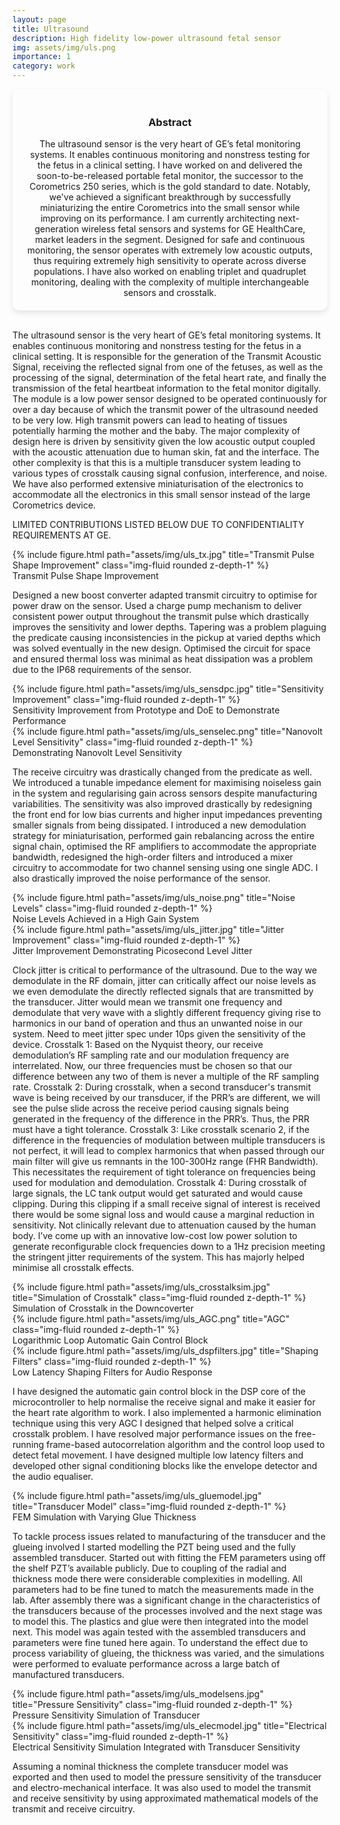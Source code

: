 ```yaml
---
layout: page
title: Ultrasound
description: High fidelity low-power ultrasound fetal sensor
img: assets/img/uls.png
importance: 1
category: work
---
```


<head>
    <meta charset="UTF-8">
    <meta name="viewport" content="width=device-width, initial-scale=1.0">
    <style>
        .info-box {
            padding: 20px; /* Padding inside the box */
            border-radius: 10px; /* Rounded corners */
            box-shadow: 0 4px 8px rgba(0, 0, 0, 0.1); /* Box shadow for a subtle lift */
            max-width: 800px; /* Maximum width of the box */
            text-align: center;
        }
        .info-box p {
            margin: 0; /* Remove default margin for better spacing */
        }
    </style>
</head>

<div class="info-box">
 <h3><b>Abstract</b></h3>
<p>
The ultrasound sensor is the very heart of GE’s fetal monitoring systems. It enables continuous monitoring and nonstress testing for the fetus in a clinical setting. I have worked on and delivered the soon-to-be-released portable fetal monitor, the successor to the Corometrics 250 series, which is the gold standard to date. Notably, we've achieved a significant breakthrough by successfully miniaturizing the entire Corometrics into the small sensor while improving on its performance. I am currently architecting next-generation wireless fetal sensors and systems for GE HealthCare, market leaders in the segment. Designed for safe and continuous monitoring, the sensor operates with extremely low acoustic outputs, thus requiring extremely high sensitivity to operate across diverse populations. I have also worked on enabling triplet and quadruplet monitoring, dealing with the complexity of multiple interchangeable sensors and crosstalk.
</p></div> 
<br>


The ultrasound sensor is the very heart of GE’s fetal monitoring systems. It enables continuous monitoring and nonstress testing for the fetus in a clinical setting. It is responsible for the generation of the Transmit Acoustic Signal, receiving the reflected signal from one of the fetuses, as well as the processing of the signal, determination of the fetal heart rate, and finally the transmission of the fetal heartbeat information to the fetal monitor digitally. The module is a low power sensor designed to be operated continuously for over a day because of which the transmit power of the ultrasound needed to be very low. High transmit powers can lead to heating of tissues potentially harming the mother and the baby. The major complexity of design here is driven by sensitivity given the low acoustic output coupled with the acoustic attenuation due to human skin, fat and the interface. The other complexity is that this is a multiple transducer system leading to various types of crosstalk causing signal confusion, interference, and noise. We have also performed extensive miniaturisation of the electronics to accommodate all the electronics in this small sensor instead of the large Corometrics device.

LIMITED CONTRIBUTIONS LISTED BELOW DUE TO CONFIDENTIALITY REQUIREMENTS AT GE.

<div class="img">
        {% include figure.html path="assets/img/uls_tx.jpg" title="Transmit Pulse Shape Improvement" class="img-fluid rounded z-depth-1" %}
</div>
<div class="caption">
    Transmit Pulse Shape Improvement
</div>

Designed a new boost converter adapted transmit circuitry to optimise for power draw on the sensor. Used a charge pump mechanism to deliver consistent power output throughout the transmit pulse which drastically improves the sensitivity and lower depths. Tapering was a problem plaguing the predicate causing inconsistencies in the pickup at varied depths which was solved eventually in the new design. Optimised the circuit for space and ensured thermal loss was minimal as heat dissipation was a problem due to the IP68 requirements of the sensor.

<div class="img">
        {% include figure.html path="assets/img/uls_sensdpc.jpg" title="Sensitivity Improvement" class="img-fluid rounded z-depth-1" %}
</div>
<div class="caption">
    Sensitivity Improvement from Prototype and DoE to Demonstrate Performance
</div>

<div class="row justify-content-center">
    <div class="col-sm mt-3 mt-md-0 text-center">
        <div class="img">
            {% include figure.html path="assets/img/uls_senselec.png" title="Nanovolt Level Sensitivity" class="img-fluid rounded z-depth-1" %}
        </div>
        <div class="caption">
            Demonstrating Nanovolt Level Sensitivity
        </div>
    </div>
</div>

The receive circuitry was drastically changed from the predicate as well. We introduced a tunable impedance element for maximising noiseless gain in the system and regularising gain across sensors despite manufacturing variabilities. The sensitivity was also improved drastically by redesigning the front end for low bias currents and higher input impedances preventing smaller signals from being dissipated. I introduced a new demodulation strategy for miniaturisation, performed gain rebalancing across the entire signal chain, optimised the RF amplifiers to accommodate the appropriate bandwidth, redesigned the high-order filters and introduced a mixer circuitry to accommodate for two channel sensing using one single ADC. I also drastically improved the noise performance of the sensor. 

<div class="img">
        {% include figure.html path="assets/img/uls_noise.png" title="Noise Levels" class="img-fluid rounded z-depth-1" %}
</div>
<div class="caption">
    Noise Levels Achieved in a High Gain System
</div>

<div class="img">
        {% include figure.html path="assets/img/uls_jitter.jpg" title="Jitter Improvement" class="img-fluid rounded z-depth-1" %}
</div>
<div class="caption">
    Jitter Improvement Demonstrating Picosecond Level Jitter
</div>

Clock jitter is critical to performance of the ultrasound. Due to the way we demodulate in the RF domain, jitter can critically affect our noise levels as we even demodulate the directly reflected signals that are transmitted by the transducer. Jitter would mean we transmit one frequency and demodulate that very wave with a slightly different frequency giving rise to harmonics in our band of operation and thus an unwanted noise in our system. Need to meet jitter spec under 10ps given the sensitivity of the device.
Crosstalk 1: Based on the Nyquist theory, our receive demodulation’s RF sampling rate and our modulation frequency are interrelated. Now, our three frequencies must be chosen so that our difference between any two of them is never a multiple of the RF sampling rate.
Crosstalk 2: During crosstalk, when a second transducer's transmit wave is being received by our transducer, if the PRR’s are different, we will see the pulse slide across the receive period causing signals being generated in the frequency of the difference in the PRR’s. Thus, the PRR must have a tight tolerance.
Crosstalk 3: Like crosstalk scenario 2, if the difference in the frequencies of modulation between multiple transducers is not perfect, it will lead to complex harmonics that when passed through our main filter will give us remnants in the 100-300Hz range (FHR Bandwidth). This necessitates the requirement of tight tolerance on frequencies being used for modulation and demodulation.
Crosstalk 4: During crosstalk of large signals, the LC tank output would get saturated and would cause clipping. During this clipping if a small receive signal of interest is received there would be some signal loss and would cause a marginal reduction in sensitivity. Not clinically relevant due to attenuation caused by the human body.
I’ve come up with an innovative low-cost low power solution to generate reconfigurable clock frequencies down to a 1Hz precision meeting the stringent jitter requirements of the system. This has majorly helped minimise all crosstalk effects. 

<div class="img">
        {% include figure.html path="assets/img/uls_crosstalksim.jpg" title="Simulation of Crosstalk" class="img-fluid rounded z-depth-1" %}
</div>
<div class="caption">
    Simulation of Crosstalk in the Downcoverter
</div>

<div class="row justify-content-center">
    <div class="col-sm mt-3 mt-md-0 text-center">
        <div class="img">
            {% include figure.html path="assets/img/uls_AGC.png" title="AGC" class="img-fluid rounded z-depth-1" %}
        </div>
        <div class="caption">
            Logarithmic Loop Automatic Gain Control Block
        </div>
    </div>
</div>

<div class="img">
        {% include figure.html path="assets/img/uls_dspfilters.jpg" title="Shaping Filters" class="img-fluid rounded z-depth-1" %}
</div>
<div class="caption">
    Low Latency Shaping Filters for Audio Response
</div>

I have designed the automatic gain control block in the DSP core of the microcontroller to help normalise the receive signal and make it easier for the heart rate algorithm to work. I also implemented a harmonic elimination technique using this very AGC I designed that helped solve a critical crosstalk problem. I have resolved major performance issues on the free-running frame-based autocorrelation algorithm and the control loop used to detect fetal movement. I have designed multiple low latency filters and developed other signal conditioning blocks like the envelope detector and the audio equaliser. 

<div class="img">
        {% include figure.html path="assets/img/uls_gluemodel.jpg" title="Transducer Model" class="img-fluid rounded z-depth-1" %}
</div>
<div class="caption">
    FEM Simulation with Varying Glue Thickness
</div>

To tackle process issues related to manufacturing of the transducer and the glueing involved I started modelling the PZT being used and the fully assembled transducer. Started out with fitting the FEM parameters using off the shelf PZT’s available publicly. Due to coupling of the radial and thickness mode there were considerable complexities in modelling. All parameters had to be fine tuned to match the measurements made in the lab. After assembly there was a significant change in the characteristics of the transducers because of the processes involved and the next stage was to model this. The plastics and glue were then integrated into the model next. This model was again tested with the assembled transducers and parameters were fine tuned here again. To understand the effect due to process variability of glueing, the thickness was varied, and the simulations were performed to evaluate performance across a large batch of manufactured transducers.

<div class="img">
        {% include figure.html path="assets/img/uls_modelsens.jpg" title="Pressure Sensitivity" class="img-fluid rounded z-depth-1" %}
</div>
<div class="caption">
    Pressure Sensitivity Simulation of Transducer
</div>

<div class="img">
        {% include figure.html path="assets/img/uls_elecmodel.jpg" title="Electrical Sensitivity" class="img-fluid rounded z-depth-1" %}
</div>
<div class="caption">
    Electrical Sensitivity Simulation Integrated with Transducer Sensitivity
</div>

Assuming a nominal thickness the complete transducer model was exported and then used to model the pressure sensitivity of the transducer and electro-mechanical interface. It was also used to model the transmit and receive sensitivity by using approximated mathematical models of the transmit and receive circuitry.
